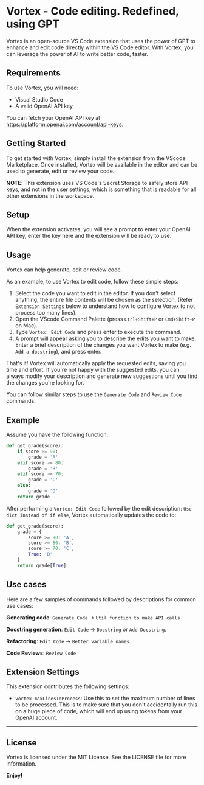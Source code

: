 # Vortex - Code editing. Redefined, using GPT

Vortex is an open-source VS Code extension that uses the power of GPT to enhance and edit code directly within the VS Code editor. With Vortex, you can leverage the power of AI to write better code, faster.

## Requirements

To use Vortex, you will need:

- Visual Studio Code
- A valid OpenAI API key

You can fetch your OpenAI API key at https://platform.openai.com/account/api-keys.

## Getting Started

To get started with Vortex, simply install the extension from the VScode Marketplace. Once installed, Vortex will be available in the editor and can be used to generate, edit or review your code.

**NOTE**: This extension uses VS Code's Secret Storage to safely store API keys, and not in the user settings, which is something that is readable for all other extensions in the workspace.

## Setup

When the extension activates, you will see a prompt to enter your OpenAI API key, enter the key here and the extension will be ready to use.

## Usage

Vortex can help generate, edit or review code.

As an example, to use Vortex to edit code, follow these simple steps:

1. Select the code you want to edit in the editor. If you don't select anything, the entire file contents will be chosen as the selection. (Refer `Extension Settings` below to understand how to configure Vortex to not process too many lines).
2. Open the VScode Command Palette (press `Ctrl+Shift+P` or `Cmd+Shift+P` on Mac).
3. Type `Vortex: Edit Code` and press enter to execute the command.
4. A prompt will appear asking you to describe the edits you want to make. Enter a brief description of the changes you want Vortex to make (e.g. `Add a docstring`), and press enter.

That's it! Vortex will automatically apply the requested edits, saving you time and effort. If you're not happy with the suggested edits, you can always modify your description and generate new suggestions until you find the changes you're looking for.

You can follow similar steps to use the `Generate Code` and `Review Code` commands.

## Example

Assume you have the following function:

```python
def get_grade(score):
    if score >= 90:
        grade = 'A'
    elif score >= 80:
        grade = 'B'
    elif score >= 70:
        grade = 'C'
    else:
        grade = 'D'
    return grade
```

After performing a `Vortex: Edit Code` followed by the edit description: `Use dict instead of if else`, Vortex automatically updates the code to:

```python
def get_grade(score):
    grade = {
        score >= 90: 'A',
        score >= 80: 'B',
        score >= 70: 'C',
        True: 'D'
    }
    return grade[True]
```

## Use cases

Here are a few samples of commands followed by descriptions for common use cases:

**Generating code**: `Generate Code` -> `Util function to make API calls`

**Docstring generation**: `Edit Code` -> `Docstring` or `Add Docstring`.

**Refactoring**: `Edit Code` -> `Better variable names`.

**Code Reviews**: `Review Code`

## Extension Settings

This extension contributes the following settings:

- `vortex.maxLinesToProcess`: Use this to set the maximum number of lines to be processed. This is to make sure that you don't accidentally run this on a huge piece of code, which will end up using tokens from your OpenAI account.

---

## License

Vortex is licensed under the MIT License. See the LICENSE file for more information.

**Enjoy!**
